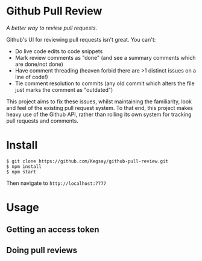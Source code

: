 # Github Pull Review
*A better way to review pull requests.*

Github's UI for reviewing pull requests isn't great. You can't:
 * Do live code edits to code snippets
 * Mark review comments as "done" (and see a summary comments which are done/not done)
 * Have comment threading (heaven forbid there are >1 distinct issues on a line of code!)
 * Tie comment resolution to commits (any old commit which alters the file just marks the comment as "outdated")
 
This project aims to fix these issues, whilst maintaining the familiarity, look and feel of the existing pull request system. To that end, this project makes heavy use of the Github API, rather than rolling its own system for tracking pull requests and comments.

# Install
```
$ git clone https://github.com/Kegsay/github-pull-review.git
$ npm install
$ npm start
```

Then navigate to `http://localhost:7777`

# Usage

## Getting an access token

## Doing pull reviews
